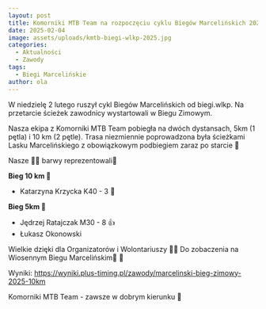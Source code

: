 ```yaml
---
layout: post
title: Komorniki MTB Team na rozpoczęciu cyklu Biegów Marcelińskich 2025
date: 2025-02-04
image: assets/uploads/kmtb-biegi-wlkp-2025.jpg
categories:
  - Aktualności
  - Zawody
tags:
  - Biegi Marcelińskie
author: ola
---
```

W niedzielę 2 lutego ruszył cykl Biegów Marcelińskich od biegi.wlkp. Na przetarcie ścieżek zawodnicy wystartowali w Biegu Zimowym.
<!--more-->

Nasza ekipa z Komorniki MTB Team pobiegła na dwóch dystansach, 5km (1 pętla) i 10 km (2 pętle). Trasa niezmiennie poprowadzona była ścieżkami Lasku Marcelińskiego z obowiązkowym podbiegiem zaraz po starcie 🤭

Nasze 💚🖤 barwy reprezentowali🏃

**Bieg 10 km  🏃**

* Katarzyna Krzycka K40 - 3 🥉

**Bieg 5km 🏃**

* Jędrzej Ratajczak M30 - 8 👍
* Łukasz Okonowski 

Wielkie dzięki dla Organizatorów i Wolontariuszy 👏😃 Do zobaczenia na Wiosennym Biegu Marcelińskim🏃 🙋

Wyniki: <https://wyniki.plus-timing.pl/zawody/marcelinski-bieg-zimowy-2025-10km>

Komorniki MTB Team - zawsze w dobrym kierunku 🙂
